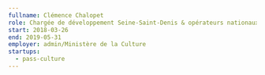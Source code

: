 ```yaml
---
fullname: Clémence Chalopet
role: Chargée de développement Seine-Saint-Denis & opérateurs nationaux
start: 2018-03-26
end: 2019-05-31
employer: admin/Ministère de la Culture
startups:
  - pass-culture
---
```

